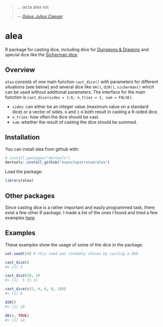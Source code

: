 
<!-- README.md is generated from README.Rmd. Please edit that file -->
> ... iacta alea est
>
> -- <cite>[Gaius Julius Caesar](https://en.wikipedia.org/wiki/Alea_iacta_est)</cite>

alea
====

R package for casting dice, including dice for [Dungeons & Dragons](http://dnd.wizards.com/) and special dice like the [Sicherman dice](https://en.wikipedia.org/wiki/Sicherman_dice).

Overview
--------

`alea` consists of one main function `cast_dice()` with parameters for different situations (see below) and several dice like `d4()`, `d20()`, `sicherman()` which can be used without additional parameters. The interface for the main function is `cast_dice(sides = 1:6, n_tries = 1, sum = FALSE)`.

-   `sides`: can either be an integer value (maximum value on a standard dice) or a vector of sides. `6` and `1:6` both result in casting a 6-sided dice.
-   `n_tries`: how often the dice should be cast.
-   `sum`: whether the result of casting the dice should be summed.

Installation
------------

You can install alea from github with:

``` r
# install.packages("devtools")
devtools::install_github("expectopatronum/alea")
```

Load the package:

``` r
library(alea)
```

Other packages
--------------

Since casting dice is a rather important and easily programmed task, there exist a few other R package. I made a list of the ones I found and tried a few examples [here](misc/package_comparison.md).

Examples
--------

These examples show the usage of some of the dice in the package.

``` r
set.seed(24) # this seed was randomly chosen by casting a d60
```

``` r
cast_dice()
#> [1] 2
```

``` r
cast_dice(20, 3)
#> [1]  5 15 11
```

``` r
cast_dice(c(2, 4, 6, 8, 10))
#> [1] 8
```

``` r
d20()
#> [1] 19
```

``` r
d6(4, TRUE)
#> [1] 14
```
